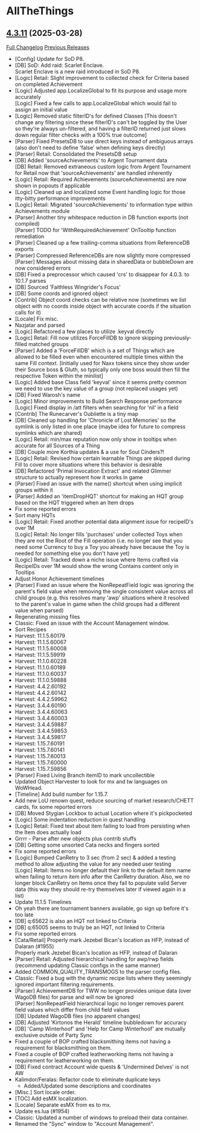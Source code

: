 # AllTheThings

## [4.3.11](https://github.com/ATTWoWAddon/AllTheThings/tree/4.3.11) (2025-03-28)
[Full Changelog](https://github.com/ATTWoWAddon/AllTheThings/compare/4.3.10...4.3.11) [Previous Releases](https://github.com/ATTWoWAddon/AllTheThings/releases)

- [Config] Update for SoD P8.  
- [DB] SoD: Add raid: Scarlet Enclave.  
    Scarlet Enclave is a new raid introduced in SoD P8.  
- [Logic] Retail: Slight improvement to collected check for Criteria based on completed Achievement  
- [Logic] Adjusted app.LocalizeGlobal to fit its purpose and usage more accurately  
    [Logic] Fixed a few calls to app.LocalizeGlobal which would fail to assign an initial value  
- [Logic] Removed static filterID's for defined Classes [This doesn't change any filtering since these filterID's can't be toggled by the User so they're always un-filtered, and having a filterID returned just slows down regular filter checks with a 100% true outcome]  
- [Parser] Fixed PresetsDB to use direct keys instead of ambiguous arrays (also don't need to define 'false' when defining keys directly)  
- [Parser] Retail: Consolidated the PresetsDB setup  
- [DB] Added 'sourceAchievements' to Argent Tournament data  
    [DB] Retail: Removed extraneous custom logic from Argent Tournament for Retail now that 'sourceAchievements' are handled inherently  
- [Logic] Retail: Required Achievements (sourceAchievements) are now shown in popouts if applicable  
- [Logic] Cleaned up and localized some Event handling logic for those itty-bitty performance improvements  
- [Logic] Retail: Migrated 'sourceAchievements' to information type within Achievements module  
- [Parser] Another tiny whitespace reduction in DB function exports (not compiled)  
    [Parser] TODO for 'WithRequiredAchievement' OnTooltip function remediation  
- [Parser] Cleaned up a few trailing-comma situations from ReferenceDB exports  
- [Parser] Compressed ReferenceDBs are now slightly more compressed  
    [Parser] Messages about missing data in sharedData or bubbleDown are now considered errors  
- [DB] Fixed a preprocessor which caused 'crs' to disappear for 4.0.3. to 10.1.7 parses  
- [DB] Sourced 'Faithless Wingrider's Focus'  
- [DB] Some coords and ignored object  
- [Contrib] Object coord checks can be relative now (sometimes we list object with no coords inside object with accurate coords if the situation calls for it)  
- [Locale] Fix misc.  
- Nazjatar and parsed  
- [Logic] Refactored a few places to utilize .keyval directly  
- [Logic] Retail: Fill now utilizes ForceFillDB to ignore skipping previously-filled matched groups  
- [Parser] Added a 'ForceFillDB' which is a set of Things which are allowed to be filled even when encountered multiple times within the same Fill context. [Initially used for Naxx tokens since they show under their Source boss & Gluth, so typically only one boss would then fill the respective Token within the minilist]  
- [Logic] Added base Class field 'keyval' since it seems pretty common we need to use the key value of a group (not replaced usages yet)  
- [DB] Fixed Warosh's name  
- [Logic] Minor improvements to Build Search Response performance  
    [Logic] Fixed display in /att filters when searching for 'nil' in a field  
- [Contrib] The Runecarver's Oubliette is a tiny map  
- [DB] Cleaned up handling for 'Chronicle of Lost Memories' so the symlink is only listed in one place (maybe idea for future to compress symlinks which are shared)  
- [Logic] Retail: min/max reputation now only show in tooltips when accurate for all Sources of a Thing  
- [DB] Couple more Korthia updates & a use for Soul Cinders?!  
- [Logic] Retail: Revised how certain learnable Things are skipped during Fill to cover more situations where this behavior is desirable  
- [DB] Refactored 'Primal Invocation Extract' and related Glimmer structure to actually represent how it works in game  
- [Parser] Fixed an issue with the name() shortcut when using implicit groups within it  
- [Parser] Added an 'itemDropHQT' shortcut for making an HQT group based on the HQT triggered when an Item drops  
- Fix some reported errors  
- Sort many HQTs  
- [Logic] Retail: Fixed another potential data alignment issue for recipeID's over 1M  
    [Logic] Retail: No longer fills 'purchases' under collected Toys when they are not the Root of the Fill operation (i.e. no longer see that you need some Currency to buy a Toy you already have because the Toy is needed for something else you don't have yet)  
- [Logic] Retail: Tracked down a niche issue where Items crafted via RecipeIDs over 1M would show the wrong Contains content only in Tooltips  
- Adjust Honor Achievement timelines  
- [Parser] Fixed an issue where the NonRepeatField logic was ignoring the parent's field value when removing the single consistent value across all child groups (e.g. this resolves many 'awp' situations where it resolved to the parent's value in game when the child groups had a different value when parsed)  
- Regenerating missing files  
- Classic: Fixed an issue with the Account Management window.  
- Sort Recipes  
- Harvest: 11.1.5.60179  
- Harvest: 11.1.5.60067  
- Harvest: 11.1.5.60008  
- Harvest: 11.1.5.59919  
- Harvest: 11.1.0.60228  
- Harvest: 11.1.0.60189  
- Harvest: 11.1.0.60037  
- Harvest: 11.1.0.59888  
- Harvest: 4.4.2.60192  
- Harvest: 4.4.2.60142  
- Harvest: 4.4.2.59962  
- Harvest: 3.4.4.60190  
- Harvest: 3.4.4.60063  
- Harvest: 3.4.4.60003  
- Harvest: 3.4.4.59887  
- Harvest: 3.4.4.59853  
- Harvest: 3.4.4.59817  
- Harvest: 1.15.7.60191  
- Harvest: 1.15.7.60141  
- Harvest: 1.15.7.60013  
- Harvest: 1.15.7.60000  
- Harvest: 1.15.7.59856  
- [Parser] Fixed Living Branch itemID to mark uncollectible  
- Updated Object Harvester to look for mx and tw languages on WoWHead.  
- [Timeline] Add build number for 1.15.7.  
- Add new LoU renown quest, reduce sourcing of market research/CHETT cards, fix some reported errors  
- [DB] Moved Stygian Lockbox to actual Location where it's pickpocketed  
- [Logic] Some indentation reduction in quest handling  
- [Logic] Retail: Fixed text about item failing to load from persisting when the Item does actually load  
- Grrrr - Parse after new objects plus contrib stuffs  
- [DB] Getting some unsorted Cata necks and fingers sorted  
- Fix some reported errors  
- [Logic] Bumped CanRetry to 3 sec (from 2 sec) & added a testing method to allow adjusting the value for any needed user testing  
    [Logic] Retail: Items no longer default their link to the default item name when failing to return item info after the CanRetry duration. Also, we no longer block CanRetry on Items once they fail to populate valid Server data (this way they should re-try themselves later if viewed again in a list)  
- Update 11.1.5 Timelines  
- Oh yeah there are tournament banners available, go sign up before it's too late  
- [DB] q:65622 is also an HQT not linked to Criteria  
- [DB] q:65005 seems to truly be an HQT, not linked to Criteria  
- Fix some reported errors  
- [Cata/Retail] Properly mark Jezebel Bican's location as HFP, instead of Dalaran (#1955)  
    Properly mark Jezebel Bican's location as HFP, instead of Dalaran  
- [Parser] Retail: Adjusted hierarchical handling for awp/rwp fields (recommend updating Classic configs in the same manner)  
- Added COMMON\_QUALITY\_TRANSMOGS to the parser config files.  
- Classic: Fixed a bug with the dynamic recipe lists where they seemingly ignored important filtering requirements.  
- [Parser] AchievementDB for TWW no longer provides unique data (over WagoDB files) for parse and will now be ignored  
    [Parser] NonRepeatField hierarchical logic no longer removes parent field values which differ from child field values  
    [DB] Updated WagoDB files (no apparent changes)  
- [DB] Adjusted 'Kirtonos the Herald' timeline bubbledown for accuracy  
- [DB] 'Camp Winterhoof' and 'Help for Camp Winterhoof' are mutually exclusive outside of Party Sync  
- Fixed a couple of BOP crafted blacksmithing items not having a requirement for blacksmithing on them.  
- Fixed a couple of BOP crafted leatherworking items not having a requirement for leatherworking on them.  
- [DB] Fixed contract Account wide quests & 'Undermined Delves' is not AW  
- Kalimdor/Feralas: Refactor code to eliminate duplicate keys  
    - Added/Updated some descriptions and coordinates  
- [Misc.] Sort locale order.  
- [TOC] Add esMX localization.  
- [Locale] Separate esMX from es to mx.  
- Update es.lua (#1954)  
- Classic: Updated a number of windows to preload their data container.  
- Renamed the "Sync" window to "Account Management".  
